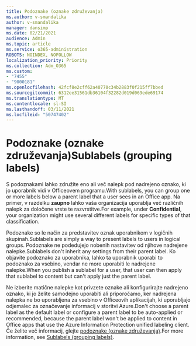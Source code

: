 ```yaml
---
title: Podoznake (oznake združevanja)
ms.author: v-smandalika
author: v-smandalika
manager: dansimp
ms.date: 02/21/2021
audience: Admin
ms.topic: article
ms.service: o365-administration
ROBOTS: NOINDEX, NOFOLLOW
localization_priority: Priority
ms.collection: Adm_O365
ms.custom:
- "7455"
- "9000181"
ms.openlocfilehash: 42fcf8e2cff62a40770c34b2883f0f215ff7bbed
ms.sourcegitcommit: 6312ee31561db36104f32282d019d069ede69174
ms.translationtype: MT
ms.contentlocale: sl-SI
ms.lasthandoff: 03/11/2021
ms.locfileid: "50747402"
---
```

# <a name="sublabels-grouping-labels"></a><span data-ttu-id="38d88-102">Podoznake (oznake združevanja)</span><span class="sxs-lookup"><span data-stu-id="38d88-102">Sublabels (grouping labels)</span></span>

<span data-ttu-id="38d88-103">S podoznakami lahko združite eno ali več nalepk pod nadrejeno oznako, ki jo uporabnik vidi v Officeovem programu.</span><span class="sxs-lookup"><span data-stu-id="38d88-103">With sublabels, you can group one or more labels below a parent label that a user sees in an Office app.</span></span> <span data-ttu-id="38d88-104">Na primer, v razdelku **zaupno** lahko vaša organizacija uporablja več različnih nalepk za določene vrste te razvrstitve.</span><span class="sxs-lookup"><span data-stu-id="38d88-104">For example, under **Confidential**, your organization might use several different labels for specific types of that classification.</span></span>

<span data-ttu-id="38d88-105">Podoznake so le način za predstavitev oznak uporabnikom v logičnih skupinah.</span><span class="sxs-lookup"><span data-stu-id="38d88-105">Sublabels are simply a way to present labels to users in logical groups.</span></span> <span data-ttu-id="38d88-106">Podoznake ne podedujejo nobenih nastavitev od njihove nadrejene nalepke.</span><span class="sxs-lookup"><span data-stu-id="38d88-106">Sublabels don't inherit any settings from their parent label.</span></span> <span data-ttu-id="38d88-107">Ko objavite podoznako za uporabnika, lahko ta uporabnik uporabi to podoznako za vsebino, vendar ne more uporabiti le nadrejene nalepke.</span><span class="sxs-lookup"><span data-stu-id="38d88-107">When you publish a sublabel for a user, that user can then apply that sublabel to content but can't apply just the parent label.</span></span>

<span data-ttu-id="38d88-108">Ne izberite matične nalepke kot privzete oznake ali konfigurirajte nadrejeno oznako, ki jo želite samodejno uporabiti ali priporočamo, ker nadrejena nalepka ne bo uporabljena za vsebino v Officeovih aplikacijah, ki uporabljajo odjemalec za označevanje informacij v storitvi Azure.</span><span class="sxs-lookup"><span data-stu-id="38d88-108">Don't choose a parent label as the default label or configure a parent label to be auto-applied or recommended, because the parent label won't be applied to content in Office apps that use the Azure Information Protection unified labeling client.</span></span> <span data-ttu-id="38d88-109">Če želite več informacij, glejte [podoznake (oznake združevanja)](https://docs.microsoft.com/microsoft-365/compliance/sensitivity-labels).</span><span class="sxs-lookup"><span data-stu-id="38d88-109">For more information, see [Sublabels (grouping labels)](https://docs.microsoft.com/microsoft-365/compliance/sensitivity-labels).</span></span>